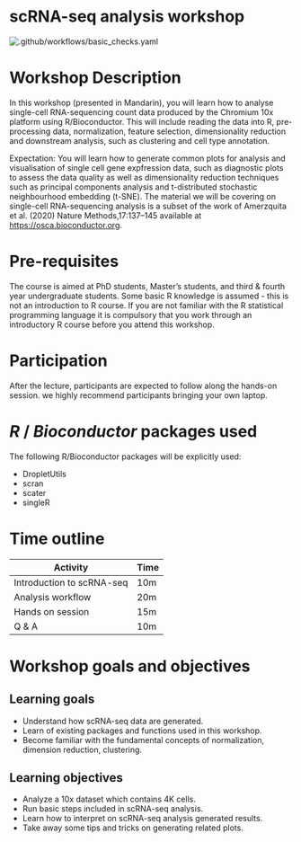 # scRNA-seq analysis workshop

![.github/workflows/basic_checks.yaml](https://github.com/YOU-k/scRNA-seq-workshop/workflows/.github/workflows/basic_checks.yaml/badge.svg)

# Workshop Description

In this workshop (presented in Mandarin), you will learn how to analyse single-cell RNA-sequencing count data produced by the Chromium 10x platform using R/Bioconductor. This will include reading the data into R, pre-processing data, normalization, feature selection, dimensionality reduction and downstream analysis, such as clustering and cell type annotation. 

Expectation: You will learn how to generate common plots for analysis and visualisation of single cell gene expfression data, such as diagnostic plots to assess the data quality as well as dimensionality reduction techniques such as principal components analysis and t-distributed stochastic neighbourhood embedding (t-SNE). The material we will be covering on single-cell RNA-sequencing analysis is a subset of the work of Amerzquita et al. (2020) Nature Methods,17:137–145 available at https://osca.bioconductor.org. 

# Pre-requisites 

The course is aimed at PhD students, Master’s students, and third & fourth year undergraduate students. Some basic R knowledge is assumed - this is not an introduction to R course. If you are not familiar with the R statistical programming language it is compulsory that you work through an introductory R course before you attend this workshop.


# Participation

After the lecture, participants are expected to follow along the hands-on session. we highly recommend participants bringing your own laptop.

# _R_ / _Bioconductor_ packages used

The following R/Bioconductor packages will be explicitly used: 

* DropletUtils
* scran
* scater
* singleR

# Time outline

| Activity                         | Time |
|----------------------------------|------|
| Introduction to scRNA-seq        | 10m  |
| Analysis workflow                | 20m  |
| Hands on session                 | 15m  |
| Q & A                            | 10m  |

# Workshop goals and objectives

## Learning goals

 - Understand how scRNA-seq data are generated.
 - Learn of existing packages and functions used in this workshop. 
 - Become familiar with the fundamental concepts of normalization, dimension reduction, clustering.

## Learning objectives

 - Analyze a 10x dataset which contains 4K cells. 
 - Run basic steps included in scRNA-seq analysis.
 - Learn how to interpret on scRNA-seq analysis generated results.
 - Take away some tips and tricks on generating related plots.